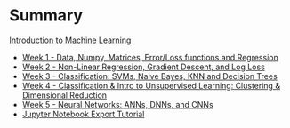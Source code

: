 # Summary

[Introduction to Machine Learning](./index.md)

- [Week 1 - Data, Numpy, Matrices, Error/Loss functions and Regression](./week1_2/index.md)
- [Week 2 - Non-Linear Regression, Gradient Descent, and Log Loss](./week3_4/index.md)
- [Week 3 - Classification: SVMs, Naive Bayes, KNN and Decision Trees](./week5_6/index.md)
- [Week 4 - Classification & Intro to Unsupervised Learning: Clustering & Dimensional Reduction](./week7_8/index.md)
- [Week 5 - Neural Networks: ANNs, DNNs, and CNNs](./week9_10/index.md)
- [Jupyter Notebook Export Tutorial](./export.md)
<!-- - [Week 6 – Scripting, CI, and Autograding](./week6/index.md) -->
<!-- - [Week 7 – Doing it All from the Command Line](./week7/index.md) -->
<!-- - [Week 8 - Debuggers and Controlling Processes](./week8/index.md) -->
<!-- - [Week 9 - Code Review/It Works on My Machine](./week9/index.md) -->
<!-- - [Week 10 - Wrapping Up](./week10/index.md) -->
